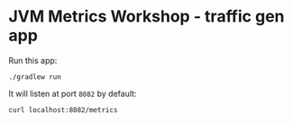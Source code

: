 JVM Metrics Workshop - traffic gen app
===================================

Run this app:

```
./gradlew run
```

It will listen at port `8082` by default:

```
curl localhost:8082/metrics
```
